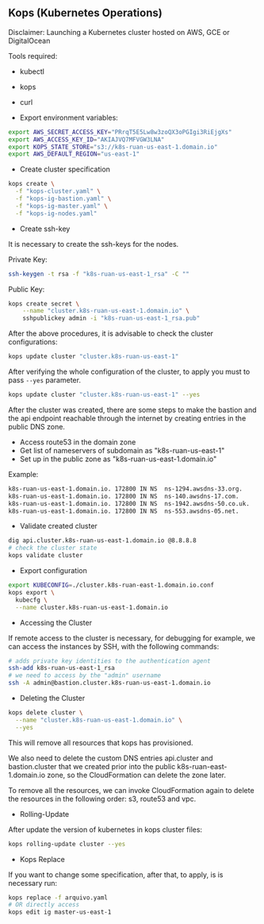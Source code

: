 ## Kops (Kubernetes Operations)

Disclaimer: Launching a Kubernetes cluster hosted on AWS, GCE or DigitalOcean

Tools required:

- kubectl
- kops
- curl

- Export environment variables:

```bash
export AWS_SECRET_ACCESS_KEY="PRrqT5E5Lw8w3zoQX3oPGIgi3RiEjgXs"
export AWS_ACCESS_KEY_ID="AKIAJVQ7MFVGW3LNA"
export KOPS_STATE_STORE="s3://k8s-ruan-us-east-1.domain.io"
export AWS_DEFAULT_REGION="us-east-1"
```

- Create cluster specification

```bash
kops create \
  -f "kops-cluster.yaml" \
  -f "kops-ig-bastion.yaml" \
  -f "kops-ig-master.yaml" \
  -f "kops-ig-nodes.yaml"
```

- Create ssh-key

It is necessary to create the ssh-keys for the nodes.

Private Key:

```bash
ssh-keygen -t rsa -f "k8s-ruan-us-east-1_rsa" -C ""
```

Public Key:

```bash
kops create secret \
    --name "cluster.k8s-ruan-us-east-1.domain.io" \
    sshpublickey admin -i "k8s-ruan-us-east-1_rsa.pub"
```

After the above procedures, it is advisable to check the cluster configurations:

```bash
kops update cluster "cluster.k8s-ruan-us-east-1"
```

After verifying the whole configuration of the cluster, to apply you must to pass `--yes` parameter.

```bash
kops update cluster "cluster.k8s-ruan-us-east-1" --yes
```

After the cluster was created, there are some steps to make the bastion and the api endpoint reachable through the internet by creating entries in the public DNS zone.

- Access route53 in the domain zone
- Get list of nameservers of subdomain as "k8s-ruan-us-east-1"
- Set up in the public zone as "k8s-ruan-us-east-1.domain.io"

Example:

```bash
k8s-ruan-us-east-1.domain.io. 172800 IN	NS	ns-1294.awsdns-33.org.
k8s-ruan-us-east-1.domain.io. 172800 IN	NS	ns-140.awsdns-17.com.
k8s-ruan-us-east-1.domain.io. 172800 IN	NS	ns-1942.awsdns-50.co.uk.
k8s-ruan-us-east-1.domain.io. 172800 IN	NS	ns-553.awsdns-05.net.
```

- Validate created cluster

```bash
dig api.cluster.k8s-ruan-us-east-1.domain.io @8.8.8.8
# check the cluster state
kops validate cluster
```

- Export configuration

```bash
export KUBECONFIG=./cluster.k8s-ruan-east-1.domain.io.conf
kops export \
  kubecfg \
  --name cluster.k8s-ruan-us-east-1.domain.io
```

- Accessing the Cluster

If remote access to the cluster is necessary, for debugging for example, we can access the instances by SSH, with the following commands:

```bash
# adds private key identities to the authentication agent
ssh-add k8s-ruan-us-east-1_rsa
# we need to access by the "admin" username
ssh -A admin@bastion.cluster.k8s-ruan-us-east-1.domain.io
```

- Deleting the Cluster

```bash
kops delete cluster \
  --name "cluster.k8s-ruan-us-east-1.domain.io" \
  --yes
```

This will remove all resources that kops has provisioned.

We also need to delete the custom DNS entries api.cluster and bastion.cluster that we created prior into the public k8s-ruan-east-1.domain.io zone, so the CloudFormation can delete the zone later.

To remove all the resources, we can invoke CloudFormation again to delete the resources in the following order: s3, route53 and vpc.

- Rolling-Update

After update the version of kubernetes in kops cluster files:

```bash
kops rolling-update cluster --yes
```

- Kops Replace

If you want to change some specification, after that, to apply, is is necessary run:

```bash
kops replace -f arquivo.yaml
# OR directly access
kops edit ig master-us-east-1
```
